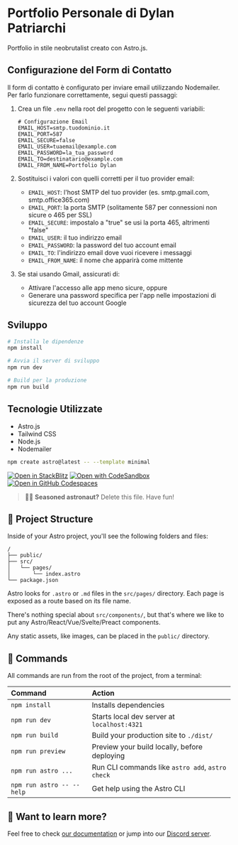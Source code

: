 # Portfolio Personale di Dylan Patriarchi

Portfolio in stile neobrutalist creato con Astro.js.

## Configurazione del Form di Contatto

Il form di contatto è configurato per inviare email utilizzando Nodemailer. Per farlo funzionare correttamente, segui questi passaggi:

1. Crea un file `.env` nella root del progetto con le seguenti variabili:
   ```
   # Configurazione Email
   EMAIL_HOST=smtp.tuodominio.it
   EMAIL_PORT=587
   EMAIL_SECURE=false
   EMAIL_USER=tuaemail@example.com
   EMAIL_PASSWORD=la_tua_password
   EMAIL_TO=destinatario@example.com
   EMAIL_FROM_NAME=Portfolio Dylan
   ```

2. Sostituisci i valori con quelli corretti per il tuo provider email:
   - `EMAIL_HOST`: l'host SMTP del tuo provider (es. smtp.gmail.com, smtp.office365.com)
   - `EMAIL_PORT`: la porta SMTP (solitamente 587 per connessioni non sicure o 465 per SSL)
   - `EMAIL_SECURE`: impostalo a "true" se usi la porta 465, altrimenti "false"
   - `EMAIL_USER`: il tuo indirizzo email
   - `EMAIL_PASSWORD`: la password del tuo account email
   - `EMAIL_TO`: l'indirizzo email dove vuoi ricevere i messaggi
   - `EMAIL_FROM_NAME`: il nome che apparirà come mittente

3. Se stai usando Gmail, assicurati di:
   - Attivare l'accesso alle app meno sicure, oppure
   - Generare una password specifica per l'app nelle impostazioni di sicurezza del tuo account Google

## Sviluppo

```bash
# Installa le dipendenze
npm install

# Avvia il server di sviluppo
npm run dev

# Build per la produzione
npm run build
```

## Tecnologie Utilizzate

- Astro.js
- Tailwind CSS
- Node.js
- Nodemailer

```sh
npm create astro@latest -- --template minimal
```

[![Open in StackBlitz](https://developer.stackblitz.com/img/open_in_stackblitz.svg)](https://stackblitz.com/github/withastro/astro/tree/latest/examples/minimal)
[![Open with CodeSandbox](https://assets.codesandbox.io/github/button-edit-lime.svg)](https://codesandbox.io/p/sandbox/github/withastro/astro/tree/latest/examples/minimal)
[![Open in GitHub Codespaces](https://github.com/codespaces/badge.svg)](https://codespaces.new/withastro/astro?devcontainer_path=.devcontainer/minimal/devcontainer.json)

> 🧑‍🚀 **Seasoned astronaut?** Delete this file. Have fun!

## 🚀 Project Structure

Inside of your Astro project, you'll see the following folders and files:

```text
/
├── public/
├── src/
│   └── pages/
│       └── index.astro
└── package.json
```

Astro looks for `.astro` or `.md` files in the `src/pages/` directory. Each page is exposed as a route based on its file name.

There's nothing special about `src/components/`, but that's where we like to put any Astro/React/Vue/Svelte/Preact components.

Any static assets, like images, can be placed in the `public/` directory.

## 🧞 Commands

All commands are run from the root of the project, from a terminal:

| Command                   | Action                                           |
| :------------------------ | :----------------------------------------------- |
| `npm install`             | Installs dependencies                            |
| `npm run dev`             | Starts local dev server at `localhost:4321`      |
| `npm run build`           | Build your production site to `./dist/`          |
| `npm run preview`         | Preview your build locally, before deploying     |
| `npm run astro ...`       | Run CLI commands like `astro add`, `astro check` |
| `npm run astro -- --help` | Get help using the Astro CLI                     |

## 👀 Want to learn more?

Feel free to check [our documentation](https://docs.astro.build) or jump into our [Discord server](https://astro.build/chat).
